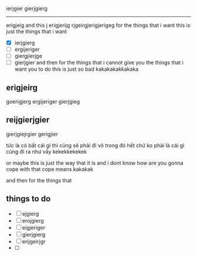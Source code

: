 ierjgier
gierjgierg

---
erigjeig
and this j erigjerijg
rjgeirgjerigjerigeg
for the things that i want this is 
just the things that i want
- [x] ierjgierg
- [ ] ergijeriger
- [ ] giergjierjge 
- [ ] gierjgier
and then for the things that i cannot give you the things that i want you to do this is just so bad kakakakakkakaka

## erigjeirg
goerigjerg
ergijeriger
gierjgieg

## reijgierjgier
gierjgiejrgier
gerigjier

tức là có bất cái gì thì cũng sẽ phải đi vô trong đó hết chứ ko phải là cái gì cũng đi ra như vầy kekekkekekek

or maybe this is just the way that it is and i dont know how are you gonna cope with that
cope means kakakak

and then for the things that 

## things to do
- [ ] ejgierg
- [ ] erojgierg
- [ ] eigjeriger
- [ ] gierjgierg
- [ ] erijgeirjgr
- [ ] 
